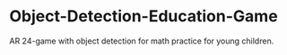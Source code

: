 # Object-Detection-Education-Game
AR 24-game with object detection for math practice for young children.
